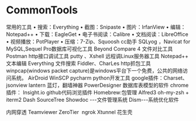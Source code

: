 # CommonTools
常用的工具
• 搜索：Everything
• 截图：Snipaste
• 图片：IrfanView
• 编辑：Notepad++
• 下载：EagleGet
• 电子书阅读：Calibre
• 文档阅读：LibreOffice
• 视频播放：PotPlayer
• 压缩：7-Zip、Squoosh
cc助手
	SQLyog ，Navicat for MySQL,Sequel Pro数据库可视化工具
	Beyond Compare 4 文件对比工具
	Postman http接口调试工具
	putty 、Xshell 远程调Linux服务器工具
Notepad++ 文本编辑
Everything 文件搜索
Fiddler、CharLes http抓包工具
winpcap(windows packet capture)是windows平台下一个免费，公共的网络访问系统。
AirDroid
WinSCP
pycharm python开发工具
google插件：Charset、jsonview
lantern 蓝灯，翻墙神器
PowerDesigner 数据库表模型的软件
chrome插件：
Insight.io github代码浏览插件
Homebrew:包管理
Alfred3
oh-my-zsh + iterm2
Dash
SourceTree
Showdoc ---文件管理系统
Dism---系统优化软件

内网穿透
Teamviewer
ZeroTier 
 ngrok Xtunnel
 花生壳
